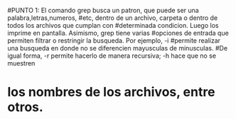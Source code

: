 #PUNTO 1: El comando grep busca un patron, que puede ser una palabra,letras,numeros, 
#etc, dentro de un archivo, carpeta o dentro de todos los archivos que cumplan con 
#determinada condicion. Luego los imprime en pantalla. Asimismo, grep tiene varias 
#opciones de entrada que permiten filtrar o restringir la busqueda. Por ejemplo, -i
#permite realizar una busqueda en donde no se diferencien mayusculas de minusculas. 
#De igual forma, -r permite hacerlo de manera recursiva; -h hace que no se muestren
# los nombres de los archivos, entre otros. 
